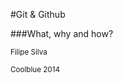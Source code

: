 #Git & Github

###What, why and how?



<small> Filipe Silva </small>

<small> Coolblue 2014 </small>

